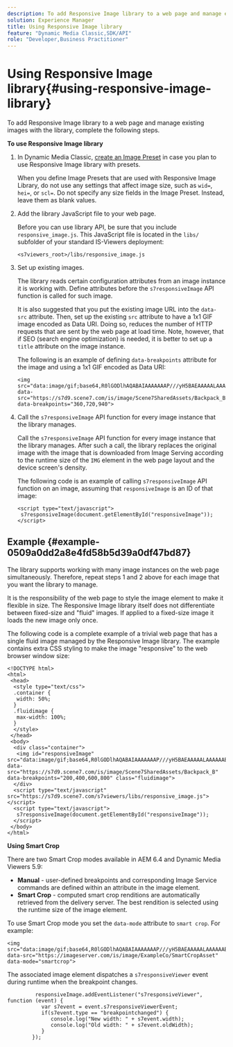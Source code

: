```yaml
---
description: To add Responsive Image library to a web page and manage existing images with the library, complete the following steps.
solution: Experience Manager
title: Using Responsive Image library
feature: "Dynamic Media Classic,SDK/API"
role: "Developer,Business Practitioner"
---
```


# Using Responsive Image library{#using-responsive-image-library}

To add Responsive Image library to a web page and manage existing images with the library, complete the following steps.

**To use Responsive Image library** 

1. In Dynamic Media Classic, [create an Image Preset](https://experienceleague.adobe.com/docs/dynamic-media-classic/using/image-sizing/setting-image-presets.html#image-sizing) in case you plan to use Responsive Image library with presets.

   When you define Image Presets that are used with Responsive Image Library, do not use any settings that affect image size, such as `wid=`, `hei=`, or `scl=`. Do not specify any size fields in the Image Preset. Instead, leave them as blank values. 
1. Add the library JavaScript file to your web page.

   Before you can use library API, be sure that you include `responsive_image.js`. This JavaScript file is located in the `libs/` subfolder of your standard IS-Viewers deployment:

   `<s7viewers_root>/libs/responsive_image.js` 
1. Set up existing images.

   The library reads certain configuration attributes from an image instance it is working with. Define attributes before the `s7responsiveImage` API function is called for such image.

   It is also suggested that you put the existing image URL into the `data-src` attribute. Then, set up the existing `src` attribute to have a 1x1 GIF image encoded as Data URI. Doing so, reduces the number of HTTP requests that are sent by the web page at load time. Note, however, that if SEO (search engine optimization) is needed, it is better to set up a `title` attribute on the image instance.

   The following is an example of defining `data-breakpoints` attribute for the image and using a 1x1 GIF encoded as Data URI:

   ```
   <img src="data:image/gif;base64,R0lGODlhAQABAIAAAAAAAP///yH5BAEAAAAALAAAAAABAAEAAAIBRAA7" data-src="https://s7d9.scene7.com/is/image/Scene7SharedAssets/Backpack_B" data-breakpoints="360,720,940">
   ```

1. Call the `s7responsiveImage` API function for every image instance that the library manages.

   Call the `s7responsiveImage` API function for every image instance that the library manages. After such a call, the library replaces the original image with the image that is downloaded from Image Serving according to the runtime size of the `IMG` element in the web page layout and the device screen's density.

   The following code is an example of calling `s7responsiveImage` API function on an image, assuming that `responsiveImage` is an ID of that image:

   ```
   <script type="text/javascript"> 
    s7responsiveImage(document.getElementById("responsiveImage")); 
   </script>
   ```

## Example {#example-0509a0dd2a8e4fd58b5d39a0df47bd87}

The library supports working with many image instances on the web page simultaneously. Therefore, repeat steps 1 and 2 above for each image that you want the library to manage.

It is the responsibility of the web page to style the image element to make it flexible in size. The Responsive Image library itself does not differentiate between fixed-size and "fluid" images. If applied to a fixed-size image it loads the new image only once.

The following code is a complete example of a trivial web page that has a single fluid image managed by the Responsive Image library. The example contains extra CSS styling to make the image "responsive" to the web browser window size:

```
<!DOCTYPE html> 
<html> 
 <head> 
  <style type="text/css"> 
  .container { 
   width: 50%; 
  } 
  .fluidimage { 
   max-width: 100%; 
  } 
  </style> 
 </head> 
 <body> 
  <div class="container"> 
   <img id="responsiveImage" src="data:image/gif;base64,R0lGODlhAQABAIAAAAAAAP///yH5BAEAAAAALAAAAAABAAEAAAIBRAA7" data-src="https://s7d9.scene7.com/is/image/Scene7SharedAssets/Backpack_B" data-breakpoints="200,400,600,800" class="fluidimage"> 
  </div> 
  <script type="text/javascript" src="https://s7d9.scene7.com/s7viewers/libs/responsive_image.js"></script> 
  <script type="text/javascript"> 
   s7responsiveImage(document.getElementById("responsiveImage")); 
  </script> 
 </body> 
</html>
```

**Using Smart Crop**

There are two Smart Crop modes available in AEM 6.4 and Dynamic Media Viewers 5.9:

* **Manual** - user-defined breakpoints and corresponding Image Service commands are defined within an attribute in the image element. 
* **Smart Crop** - computed smart crop renditions are automatically retrieved from the delivery server. The best rendition is selected using the runtime size of the image element.

To use Smart Crop mode you set the `data-mode` attribute to `smart crop`. For example:

```
<img 
src="data:image/gif;base64,R0lGODlhAQABAIAAAAAAAP///yH5BAEAAAAALAAAAAABAAEAAAIBRAA7" 
data-src="https://imageserver.com/is/image/ExampleCo/SmartCropAsset" 
data-mode="smartcrop">
```

The associated image element dispatches a `s7responsiveViewer` event during runtime when the breakpoint changes.

```
         responsiveImage.addEventListener("s7responsiveViewer", function (event) { 
           var s7event = event.s7responsiveViewerEvent; 
           if(s7event.type == "breakpointchanged") { 
              console.log("New width: " + s7event.width); 
              console.log("Old width: " + s7event.oldWidth); 
           } 
        });
```
